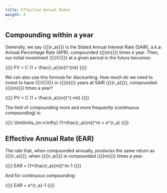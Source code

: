 ```yaml
---
title: Effective Annual Rates
weight: 4
---
```


## Compounding within a year

Generally, we say {{<katex>}}r_a{{</katex>}} is the Stated Annual Interest Rate
(SAIR), a.k.a: Annual Percentage Rate (APR), compounded {{<katex>}}m{{</katex>}}
times a year. Then, our initial investment {{<katex>}}C{{</katex>}} at a given
period in the future becomes:

{{<katex display>}}
FV = C (1 + \frac{r_a}{m})^{mt}
{{</katex>}}

We can also use this formula for discounting. How much do we need to invest to
have {{<katex>}}C{{</katex>}} in {{<katex>}}t{{</katex>}} years at SAIR
{{<katex>}}r_a{{</katex>}}, compounded {{<katex>}}m{{</katex>}} times a year?

{{<katex display>}}
PV = C (1 + \frac{r_a}{m})^{-mt}
{{</katex>}}

The limit of compounding more and more frequently (continuous compounding) is:

{{<katex display>}}
\lim\limits_{m->\infty} (1+\frac{r_a}{m})^m = e^{r_a}
{{</katex>}}

## Effective Annual Rate (EAR)

The rate that, when compounded annually, produces the same return as
{{<katex>}}r_a{{</katex>}}, when {{<katex>}}r_a{{</katex>}} is compounded
{{<katex>}}m{{</katex>}} times a year.

{{<katex display>}}
EAR = (1+\frac{r_a}{m})^m-1
{{</katex>}}

And for continuous compounding:

{{<katex display>}}
EAR = e^{r_a}-1
{{</katex>}}
